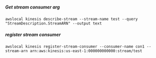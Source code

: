 ##### Get stream consumer arg
```shell
awslocal kinesis describe-stream --stream-name test --query "StreamDescription.StreamARN" --output text
```

##### register stream consumer
```shell
awslocal kinesis register-stream-consumer --consumer-name con1 --stream-arn arn:aws:kinesis:us-east-1:000000000000:stream/test
```